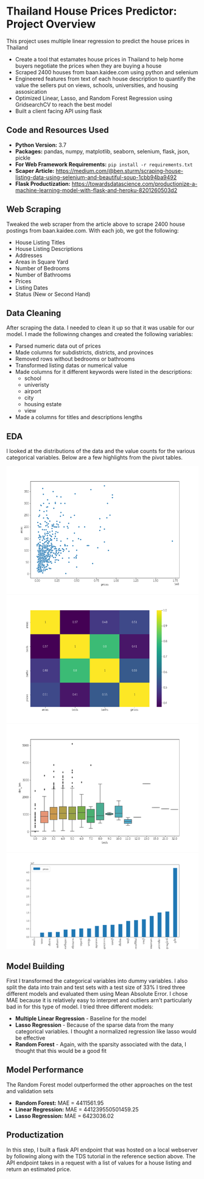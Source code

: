 # Thailand House Prices Predictor: Project Overview
This project uses multiple linear regression to predict the house prices in Thailand
* Create a tool that estamates house prices in Thailand to help home buyers negotiate the prices when they are buying a house
* Scraped 2400 houses from baan.kaidee.com using python and selenium
* Engineered features from text of each house description to quantify the value the sellers put on views, schools, universities, and housing assosication
* Optimized Linear, Lasso, and Random Forest Regression using GridsearchCV to reach the best model
* Built a client facing API using flask
## Code and Resources Used
* **Python Version:** 3.7
* **Packages:** pandas, numpy, matplotlib, seaborn, selenium, flask, json, pickle
* **For Web Framework Requirements:** `pip install -r requirements.txt`
* **Scaper Article:** https://medium.com/@ben.sturm/scraping-house-listing-data-using-selenium-and-beautiful-soup-1cbb94ba9492
* **Flask Productization:** https://towardsdatascience.com/productionize-a-machine-learning-model-with-flask-and-heroku-8201260503d2
## Web Scraping
Tweaked the web scraper from the article above to scrape 2400 house postings from baan.kaidee.com. With each job, we got the following:
* House Listing Titles
* House Listing Descriptions
* Addresses
* Areas in Square Yard
* Number of Bedrooms
* Number of Bathrooms
* Prices
* Listing Dates
* Status (New or Second Hand)
## Data Cleaning
After scraping the data. I needed to clean it up so that it was usable for our model. I made the followinng changes and created the following variables:
* Parsed numeric data out of prices
* Made columns for subdistricts, districts, and provinces
* Removed rows without bedrooms or bathrooms
* Transformed listing datas or numerical value
* Made columns for it different keywords were listed in the descriptions:
  * school
  * univeristy
  * airport
  * city
  * housing estate
  * view
* Made a columns for titles and descriptions lengths
## EDA
I looked at the distributions of the data and the value counts for the various categorical variables. Below are a few highlights from the pivot tables.

![alt text](https://github.com/Panasak/Thailand_House_Prices_Predictor/blob/main/data_clean/sactter_plot.png)
![alt text](https://github.com/Panasak/Thailand_House_Prices_Predictor/blob/main/data_clean/heat_plot.png)
![alt text](https://github.com/Panasak/Thailand_House_Prices_Predictor/blob/main/data_clean/box_plot.png)
![alt text](https://github.com/Panasak/Thailand_House_Prices_Predictor/blob/main/data_clean/bar_plot.png)
## Model Building
First I transformed the categorical variables into dummy variables. I also split the data into train and test sets with a test size of 33%
I tired three different models and evaluated them using Mean Absolute Error. I chose MAE because it is relatively easy to interpret and outliers arn't particularly bad in for this type of model.
I tried three different models:
* **Multiple Linear Regression** - Baseline for the model
* **Lasso Regression** - Because of the sparse data from the many categorical variables. I thought a normalized regression like lasso would be effective
* **Random Forest** - Again, with the sparsity associated with the data, I thought that this would be a good fit
## Model Performance
The Random Forest model outperformed the other approaches on the test and validation sets
* **Random Forest:** MAE = 4411561.95
* **Linear Regression:** MAE = 441239550501459.25
* **Lasso Regression:** MAE = 6423036.02
## Productization
In this step, I built a flask API endpoint that was hosted on a local webserver by following along with the TDS tutorial in the reference section above. The API endpoint takes in a request with a list of values for a house listing and return an estimated price.





